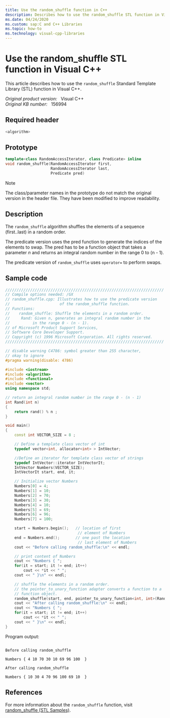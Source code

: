 ```yaml
---
title: Use the random_shuffle function in C++
description: Describes how to use the random_shuffle STL function in Visual C++. Includes a code sample that demonstrates how to do the task.
ms.date: 04/24/2020
ms.custom: sap:C and C++ Libraries
ms.topic: how-to
ms.technology: visual-cpp-libraries
---
```

# Use the random_shuffle STL function in Visual C++

This article describes how to use the `random_shuffle` Standard Template Library (STL) function in Visual C++.

_Original product version:_ &nbsp; Visual C++  
_Original KB number:_ &nbsp; 156994

## Required header

```cpp
<algorithm>
```

## Prototype

```cpp
template<class RandomAccessIterator, class Predicate> inline
void random_shuffle(RandomAccessIterator first,
                    RandomAccessIterator last,
                    Predicate pred)
```

> [!NOTE]
> The class/parameter names in the prototype do not match the original version in the header file. They have been modified to improve readability.

## Description

The `random_shuffle` algorithm shuffles the elements of a sequence (first..last) in a random order.

The predicate version uses the pred function to generate the indices of the elements to swap. The pred has to be a function object that takes a parameter *n* and returns an integral random number in the range 0 to (n - 1).

The predicate version of `random_shuffle` uses `operator=` to perform swaps.

## Sample code

```cpp
//////////////////////////////////////////////////////////////////////
// Compile options needed: /GX
// random_shuffle.cpp: Illustrates how to use the predicate version
//                      of the random_shuffle function.
// Functions:
//    random_shuffle: Shuffle the elements in a random order.
//     Rand: Given n, generates an integral random number in the
//          in the range 0 - (n - 1).
// of Microsoft Product Support Services,
// Software Core Developer Support.
// Copyright (c) 1996 Microsoft Corporation. All rights reserved.
//////////////////////////////////////////////////////////////////////

// disable warning C4786: symbol greater than 255 character,
// okay to ignore
#pragma warning(disable: 4786)

#include <iostream>
#include <algorithm>
#include <functional>
#include <vector>
using namespace std;

// return an integral random number in the range 0 - (n - 1)
int Rand(int n)
{
    return rand() % n ;
}

void main()
{
    const int VECTOR_SIZE = 8 ;

    // Define a template class vector of int
    typedef vector<int, allocator<int> > IntVector;

    //Define an iterator for template class vector of strings
    typedef IntVector::iterator IntVectorIt;
    IntVector Numbers(VECTOR_SIZE);
    IntVectorIt start, end, it;

    // Initialize vector Numbers
    Numbers[0] = 4;
    Numbers[1] = 10;
    Numbers[2] = 70;
    Numbers[3] = 30;
    Numbers[4] = 10;
    Numbers[5] = 69;
    Numbers[6] = 96;
    Numbers[7] = 100;

    start = Numbers.begin();   // location of first
                                // element of Numbers
    end = Numbers.end();       // one past the location
                                // last element of Numbers
    cout << "Before calling random_shuffle:\n" << endl;

    // print content of Numbers
    cout << "Numbers { ";
    for(it = start; it != end; it++)
        cout << *it << " ";
    cout << " }\n" << endl;

    // shuffle the elements in a random order.
    // the pointer_to_unary_function adapter converts a function to a
    // function object.
    random_shuffle(start, end, pointer_to_unary_function<int, int>(Rand));
    cout << "After calling random_shuffle:\n" << endl;
    cout << "Numbers { ";
    for(it = start; it != end; it++)
        cout << *it << " ";
    cout << " }\n" << endl;
}
```

Program output:

```console

Before calling random_shuffle

Numbers { 4 10 70 30 10 69 96 100  }

After calling random_shuffle

Numbers { 10 30 4 70 96 100 69 10  }
```

## References

For more information about the `random_shuffle` function, visit [random_shuffle (STL Samples)](/previous-versions/visualstudio/visual-studio-2010/6zyd6ahz(v%3dvs.100)).
